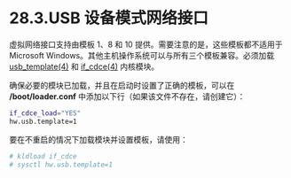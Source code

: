 # 28.3.USB 设备模式网络接口

虚拟网络接口支持由模板 1、8 和 10 提供。需要注意的是，这些模板都不适用于 Microsoft Windows。其他主机操作系统可以与所有三个模板兼容。必须加载 [usb\_template(4)](https://man.freebsd.org/cgi/man.cgi?query=usb_template&sektion=4&format=html) 和 [if\_cdce(4)](https://man.freebsd.org/cgi/man.cgi?query=if_cdce&sektion=4&format=html) 内核模块。

确保必要的模块已加载，并且在启动时设置了正确的模板，可以在 **/boot/loader.conf** 中添加以下行（如果该文件不存在，请创建它）：

```sh
if_cdce_load="YES"
hw.usb.template=1
```

要在不重启的情况下加载模块并设置模板，请使用：

```sh
# kldload if_cdce
# sysctl hw.usb.template=1
```
